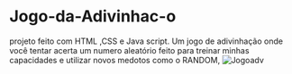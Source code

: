 # Jogo-da-Adivinhac-o
projeto feito com HTML ,CSS e Java script. Um jogo de adivinhação onde você tentar acerta um numero aleatório feito para treinar minhas capacidades e utilizar novos medotos como o RANDOM,
![Jogoadv](https://github.com/AZZOXdev/Jogo-da-Adivinhac-o/assets/116178123/32960175-ba01-4904-b731-10fba44b0ae7)
